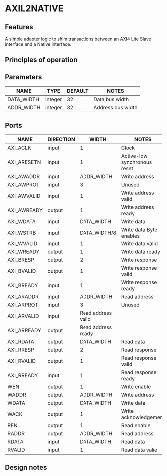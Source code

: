 # AXIL2NATIVE

## Features
A simple adapter logic to shim transactions between an AXI4 Lite Slave interface and a Native
interface.

## Principles of operation

## Parameters
| NAME | TYPE | DEFAULT | NOTES |
|-|-|-|-|
| DATA_WIDTH | integer | 32 | Data bus width |
| ADDR_WIDTH | integer | 32 | Address bus width |

## Ports
| NAME | DIRECTION | WIDTH  | NOTES |
|-|-|-|-|
| AXI_ACLK | input | 1 | Clock |
| AXI_ARESETN | input | 1 | Active-low synchronous reset |
| AXI_AWADDR | input | ADDR_WIDTH | Write address |
| AXI_AWPROT | input | 3 | Unused |
| AXI_AWVALID | input | 1 | Write address valid |
| AXI_AWREADY | output | 1 | Write address ready |
| AXI_WDATA | input | DATA_WIDTH | Write data |
| AXI_WSTRB | input | DATA_WIDTH/8 | Write data Byte enables |
| AXI_WVALID | input | 1 | Write data valid |
| AXI_WREADY | output | 1 | Write data ready |
| AXI_BRESP | output | 2 | Write response |
| AXI_BVALID | output | 1 | Write response valid |
| AXI_BREADY | input | 1 | Write response ready |
| AXI_ARADDR | input | ADDR_WIDTH | Read address | 
| AXI_ARPROT | input | 3 | Unused |
| AXI_ARVALID | input | Read address valid |
| AXI_ARREADY | output | Read address ready |
| AXI_RDATA | output | DATA_WIDTH | Read data |
| AXI_RRESP | output | 2 | Read response |
| AXI_RVALID | output | 1 | Read response valid |
| AXI_RREADY | input | 1 | Read response ready |
| WEN | output | 1 | Write enable |
| WADDR | output | ADDR_WIDTH | Write address |
| WDATA | output | DATA_WIDTH | Write data |
| WACK | output | 1 | Write acknowledgement |
| REN | output | 1 | Read enable |
| RADDR | output | ADDR_WIDTH | Read address |
| RDATA | input | DATA_WIDTH | Read data |
| RVALID | input | 1 | Read data valie |

## Design notes
